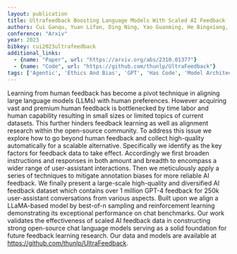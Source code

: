 ```yaml
---
layout: publication
title: Ultrafeedback Boosting Language Models With Scaled AI Feedback
authors: Cui Ganqu, Yuan Lifan, Ding Ning, Yao Guanming, He Bingxiang, Zhu Wei, Ni Yuan, Xie Guotong, Xie Ruobing, Lin Yankai, Liu Zhiyuan, Sun Maosong
conference: "Arxiv"
year: 2023
bibkey: cui2023ultrafeedback
additional_links:
  - {name: "Paper", url: "https://arxiv.org/abs/2310.01377"}
  - {name: "Code", url: "https://github.com/thunlp/UltraFeedback"}
tags: ['Agentic', 'Ethics And Bias', 'GPT', 'Has Code', 'Model Architecture', 'Reinforcement Learning']
---
```

Learning from human feedback has become a pivot technique in aligning large language models (LLMs) with human preferences. However acquiring vast and premium human feedback is bottlenecked by time labor and human capability resulting in small sizes or limited topics of current datasets. This further hinders feedback learning as well as alignment research within the open-source community. To address this issue we explore how to go beyond human feedback and collect high-quality automatically for a scalable alternative. Specifically we identify as the key factors for feedback data to take effect. Accordingly we first broaden instructions and responses in both amount and breadth to encompass a wider range of user-assistant interactions. Then we meticulously apply a series of techniques to mitigate annotation biases for more reliable AI feedback. We finally present a large-scale high-quality and diversified AI feedback dataset which contains over 1 million GPT-4 feedback for 250k user-assistant conversations from various aspects. Built upon we align a LLaMA-based model by best-of-n sampling and reinforcement learning demonstrating its exceptional performance on chat benchmarks. Our work validates the effectiveness of scaled AI feedback data in constructing strong open-source chat language models serving as a solid foundation for future feedback learning research. Our data and models are available at https://github.com/thunlp/UltraFeedback.
